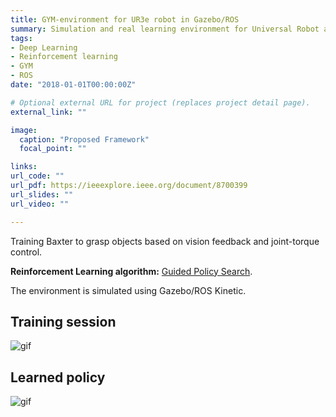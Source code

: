 ```yaml
---
title: GYM-environment for UR3e robot in Gazebo/ROS
summary: Simulation and real learning environment for Universal Robot arms.
tags:
- Deep Learning
- Reinforcement learning
- GYM
- ROS
date: "2018-01-01T00:00:00Z"

# Optional external URL for project (replaces project detail page).
external_link: ""

image:
  caption: "Proposed Framework"
  focal_point: ""

links:
url_code: ""
url_pdf: https://ieeexplore.ieee.org/document/8700399
url_slides: ""
url_video: ""

---
```

Training Baxter to grasp objects based on vision feedback and joint-torque control.

**Reinforcement Learning algorithm:** [Guided Policy Search](https://github.com/cbfinn/gps).

The environment is simulated using Gazebo/ROS Kinetic.

## Training session
![gif](./training-baxter.gif)

## Learned policy
![gif](./trained-baxter.gif)

